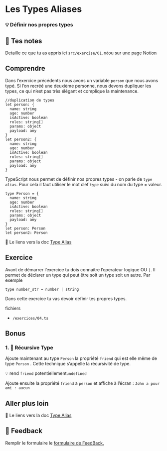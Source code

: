# Les Types Aliases

### 💡 Définir nos propres types

## 📝 Tes notes

Detaille ce que tu as appris ici
`src/exercise/01.md`ou sur une page [Notion](https://go.mikecodeur.com/course-notes-template)

## Comprendre

Dans l’exercice précédents nous avons un variable `person` que nous avons typé.
Si l’on recréé une deuxième personne, nous devons dupliquer les types, ce qui
n’est pas très élégant et complique la maintenance.

```tsx
//duplication de types
let person: {
  name: string
  age: number
  isActive: boolean
  roles: string[]
  params: object
  payload: any
}
let person2: {
  name: string
  age: number
  isActive: boolean
  roles: string[]
  params: object
  payload: any
}
```

TypeScript nous permet de définir nos propres types - on parle de `type alias`.
Pour cela il faut utiliser le mot clef `type` suivi du nom du type = valeur.

```tsx
type Person = {
  name: string
  age: number
  isActive: boolean
  roles: string[]
  params: object
  payload: any
}
let person: Person
let person2: Person
```

📑 Le liens vers la doc
[Type Alias](https://www.geeksforgeeks.org/what-are-type-aliases-and-how-to-create-it-in-typescript)

## Exercice

Avant de démarrer l’exercice tu dois connaitre l’operateur logique OU `|`. Il
permet de déclarer un type qui peut être soit un type soit un autre. Par exemple

```tsx
type number_str = number | string
```

Dans cette exercice tu vas devoir définir tes propres types.

fichiers

- `/exercices/04.ts`

## Bonus

### 1. 🚀 Récursive Type

Ajoute maintenant au type `Person` la propriété `friend` qui est elle même de
type `Person` . Cette technique s’appelle la récursivité de type.


💡 rend `friend` potentiellement`undefined`



Ajoute ensuite la propriété `friend` a `person` et affiche à l’écran :
`John a pour ami : aucun`

###

## Aller plus loin

📑 Le liens vers la doc
[Type Alias](https://www.geeksforgeeks.org/what-are-type-aliases-and-how-to-create-it-in-typescript)

## 🐜 Feedback

Remplir le formulaire le [formulaire de FeedBack.](https://go.mikecodeur.com/cours-react-avis?entry.1912869708=TypeScript%20PRO&entry.1430994900=2.Les%20Fondamentaux&entry.533578441=04%20Les%20types%20Aliases)
